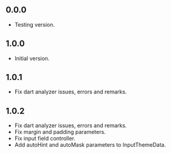 ## 0.0.0
- Testing version.

## 1.0.0
- Initial version.

## 1.0.1
- Fix dart analyzer issues, errors and remarks.

## 1.0.2
- Fix dart analyzer issues, errors and remarks.
- Fix margin and padding parameters.
- Fix input field controller.
- Add autoHint and autoMask parameters to InputThemeData.